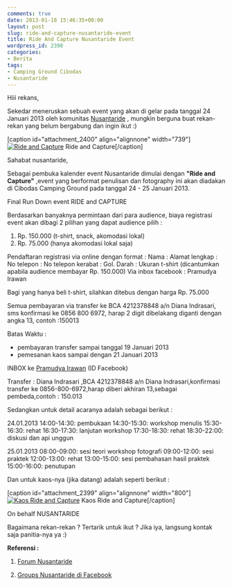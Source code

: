 ```yaml
---
comments: true
date: 2013-01-18 15:46:35+00:00
layout: post
slug: ride-and-capture-nusantaride-event
title: Ride And Capture Nusantaride Event
wordpress_id: 2398
categories:
- Berita
tags:
- Camping Ground Cibodas
- Nusantaride
---
```


Hiii rekans,

Sekedar meneruskan sebuah event yang akan di gelar pada tanggal 24 Januari 2013 oleh komunitas [Nusantaride](http://www.nusantaride.com) , mungkin berguna buat rekan-rekan yang belum bergabung dan ingin ikut :)

[caption id="attachment_2400" align="alignnone" width="739"][![Ride and Capture](http://martinusadyh.web.id/wp-content/uploads/2013/01/RideandCapture.jpg)](http://martinusadyh.web.id/gallery/?album=4&gallery=3&pid=388) Ride and Capture[/caption]

Sahabat nusantaride,

Sebagai pembuka kalender event Nusantaride dimulai dengan **"Ride and Capture"** ,event yang berformat penulisan dan fotography ini akan diadakan di Cibodas Camping Ground pada tanggal 24 - 25 Januari 2013.

Final Run Down event RIDE and CAPTURE

Berdasarkan banyaknya permintaan dari para audience, biaya registrasi event akan dibagi 2 pilihan yang dapat audience pilih :

1. Rp. 150.000 (t-shirt, snack, akomodasi lokal)
2. Rp. 75.000 (hanya akomodasi lokal saja)

Pendaftaran registrasi via online dengan format :
Nama :
Alamat lengkap :
No telepon :
No telepon kerabat :
Gol. Darah :
Ukuran t-shirt (dicantumkan apabila audience membayar Rp. 150.000)
Via inbox facebook : Pramudya Irawan
<!-- more -->
Bagi yang hanya beli t-shirt, silahkan ditebus dengan harga Rp. 75.000

Semua pembayaran via transfer ke BCA 4212378848 a/n Diana Indrasari, sms konfirmasi ke 0856 800 6972, harap 2 digit dibelakang diganti dengan angka 13, contoh :150013

Batas Waktu :
- pembayaran transfer sampai tanggal 19 Januari 2013
- pemesanan kaos sampai dengan 21 Januari 2013

INBOX ke [Pramudya Irawan](https://www.facebook.com/pramudya.dillusion?group_id=147651798611077) (ID Facebook)

Transfer :
Diana Indrasari ,BCA 4212378848 a/n Diana Indrasari,konfirmasi transfer ke 0856-800-6972,harap diberi akhiran 13,sebagai pembeda,contoh : 150.013

Sedangkan untuk detail acaranya adalah sebagai berikut :

24.01.2013
14:00-14:30: pembukaan
14:30-15:30: workshop menulis
15:30-16:30: rehat
16:30-17:30: lanjutan workshop
17:30-18:30: rehat
18:30-22:00: diskusi dan api unggun

25.01.2013
08:00-09:00: sesi teori workshop fotografi
09:00-12:00: sesi praktek 
12:00-13:00: rehat
13:00-15:00: sesi pembahasan hasil praktek
15:00-16:00: penutupan

Dan untuk kaos-nya (jika datang) adalah seperti berikut :

[caption id="attachment_2399" align="alignnone" width="800"][![Kaos Ride and Capture](http://martinusadyh.web.id/wp-content/uploads/2013/01/KaosRideandCapture.jpg)](http://martinusadyh.web.id/gallery/?album=4&gallery=3&pid=387) Kaos Ride and Capture[/caption]

On behalf
NUSANTARIDE

Bagaimana rekan-rekan ? Tertarik untuk ikut ? Jika iya, langsung kontak saja panitia-nya ya :)

**Referensi :**




  1. [Forum Nusantaride](http://www.nusantaride.com/Forums)


  2. [Groups Nusantaride di Facebook](https://www.facebook.com/events/436396919767024/)


